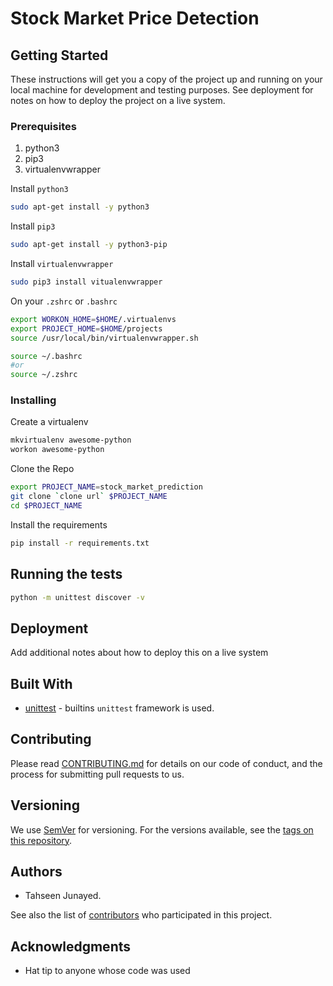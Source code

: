 # Stock Market Price Detection


## Getting Started
These instructions will get you a copy of the project up and running on your local machine for development and testing purposes. See deployment for notes on how to deploy the project on a live system.

### Prerequisites
1. python3
2. pip3
3. virtualenvwrapper

Install `python3`
```bash
sudo apt-get install -y python3
```
Install `pip3`
```bash
sudo apt-get install -y python3-pip
```

Install `virtualenvwrapper`
```bash
sudo pip3 install vitualenvwrapper
```

On your `.zshrc` or `.bashrc`
```bash
export WORKON_HOME=$HOME/.virtualenvs
export PROJECT_HOME=$HOME/projects
source /usr/local/bin/virtualenvwrapper.sh
```

```bash
source ~/.bashrc
#or
source ~/.zshrc
```

### Installing

Create a virtualenv

```bash
mkvirtualenv awesome-python
workon awesome-python
```

Clone the Repo

```bash
export PROJECT_NAME=stock_market_prediction
git clone `clone url` $PROJECT_NAME
cd $PROJECT_NAME
```

Install the requirements

```bash
pip install -r requirements.txt
```

## Running the tests

```bash
python -m unittest discover -v
```

## Deployment

Add additional notes about how to deploy this on a live system

## Built With

* [unittest](https://docs.python.org/3/library/unittest.html) - builtins `unittest` framework is used.

## Contributing
Please read [CONTRIBUTING.md](CONTRIBUTING.md) for details on our code of conduct, and the process for submitting pull requests to us.

## Versioning

We use [SemVer](http://semver.org/) for versioning. For the versions available, see the [tags on this repository](https://github.com/your/project/tags).

## Authors

* Tahseen Junayed.

See also the list of [contributors](https://github.com/your/project/contributors) who participated in this project.

## Acknowledgments

* Hat tip to anyone whose code was used
